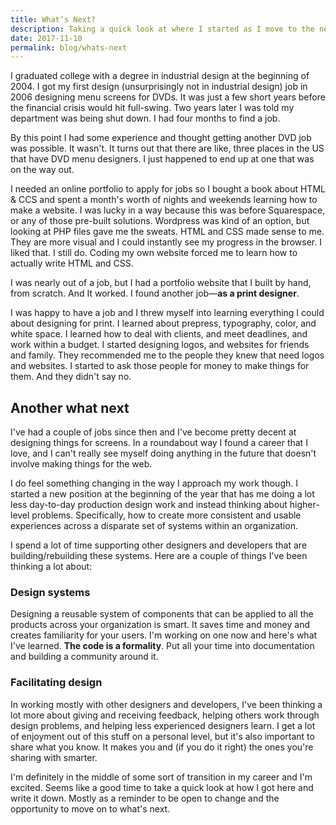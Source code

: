 ```yaml
---
title: What’s Next?
description: Taking a quick look at where I started as I move to the next thing
date: 2017-11-10
permalink: blog/whats-next
---
```

I graduated college with a degree in industrial design at the beginning of 2004. I got my first design (unsurprisingly not in industrial design) job in 2006 designing menu screens for DVDs. It was just a few short years before the financial crisis would hit full-swing. Two years later I was told my department was being shut down. I had four months to find a job.

By this point I had some experience and thought getting another DVD job was possible. It wasn't. It turns out that there are like, three places in the US that have DVD menu designers. I just happened to end up at one that was on the way out.

I needed an online portfolio to apply for jobs so I bought a book about HTML & CCS and spent a month's worth of nights and weekends learning how to make a website. I was lucky in a way because this was before Squarespace, or any of those pre-built solutions. Wordpress was kind of an option, but looking at PHP files gave me the sweats. HTML and CSS made sense to me. They are more visual and I could instantly see my progress in the browser. I liked that. I still do. Coding my own website forced me to learn how to actually write HTML and CSS.

I was nearly out of a job, but I had a portfolio website that I built by hand, from scratch. And It worked. I found another job—**as a print designer**.

I was happy to have a job and I threw myself into learning everything I could about designing for print. I learned about prepress, typography, color, and white space. I learned how to deal with clients, and meet deadlines, and work within a budget. I started designing logos, and websites for friends and family. They recommended me to the people they knew that need logos and websites. I started to ask those people for money to make things for them. And they didn't say no.

## Another what next

I've had a couple of jobs since then and I've become pretty decent at designing things for screens. In a roundabout way I found a career that I love, and I can't really see myself doing anything in the future that doesn't involve making things for the web.

I do feel something changing in the way I approach my work though. I started a new position at the beginning of the year that has me doing a lot less day-to-day production design work and instead thinking about higher-level problems. Specifically, how to create more consistent and usable experiences across a disparate set of systems within an organization.

I spend a lot of time supporting other designers and developers that are building/rebuilding these systems. Here are a couple of things I've been thinking a lot about:

### Design systems

Designing a reusable system of components that can be applied to all the products across your organization is smart. It saves time and money and creates familiarity for your users. I'm working on one now and here's what I've learned. **The code is a formality**. Put all your time into documentation and building a community around it.

### Facilitating design

In working mostly with other designers and developers, I've been thinking a lot more about giving and receiving feedback, helping others work through design problems, and helping less experienced designers learn. I get a lot of enjoyment out of this stuff on a personal level, but it's also important to share what you know. It makes you and (if you do it right) the ones you're sharing with smarter.

I'm definitely in the middle of some sort of transition in my career and I'm excited. Seems like a good time to take a quick look at how I got here and write it down. Mostly as a reminder to be open to change and the opportunity to move on to what's next.